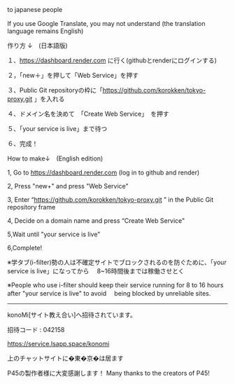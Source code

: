 to japanese people　

If you use Google Translate, you may not understand (the translation language remains English)

作り方 ↓　(日本語版)

１、https://dashboard.render.com
に行く(githubとrenderにログインする)

２，「new＋」を押して「Web Service」を押す

３、Public Git repositoryの枠に「https://github.com/korokken/tokyo-proxy.git
」を入れる

４、ドメイン名を決めて　「Create Web Service」　を押す

５、「your service is live」まで待つ

６、完成！

 How to make↓　(English edition)

1, Go to https://dashboard.render.com
(log in to github and render)

2, Press "new+" and press "Web Service"

3, Enter “https://github.com/korokken/tokyo-proxy.git
” in the Public Git repository frame

4, Decide on a domain name and press “Create Web Service"

5,Wait until "your service is live"

6,Complete!

※学タブ(i-filter)勢の人は不確定サイトでブロックされるのを防ぐために、「your service is live」になってから
　8~16時間後までは稼働させとく

 ※People who use i-filter should keep their service running for 8 to 16 hours after "your service is live" to avoid 
 　being blocked by unreliable sites.

--------------------------------------------------------------

konoMi[サイト教え合い]へ招待されています。

招待コード : 042158

https://service.lsapp.space/konomi

上のチャットサイトに�東�京�は居ます

P45の製作者様に大変感謝します！
Many thanks to the creators of P45!

